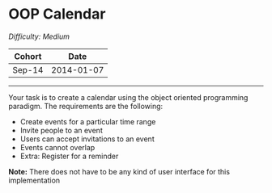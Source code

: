 # OOP Calendar

*Difficulty: Medium*

| Cohort | Date       |
|--------|------------|
| Sep-14 | 2014-01-07 |

---

Your task is to create a calendar using the object oriented programming paradigm. The requirements are the following:
- Create events for a particular time range
- Invite people to an event
- Users can accept invitations to an event
- Events cannot overlap
- Extra: Register for a reminder

__Note:__ There does not have to be any kind of user interface for this implementation